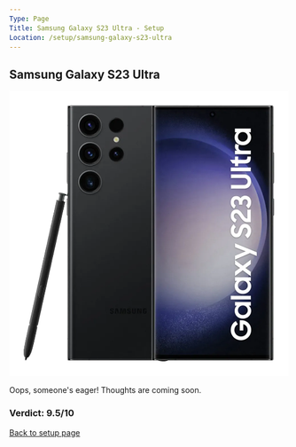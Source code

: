 ```yaml
---
Type: Page
Title: Samsung Galaxy S23 Ultra - Setup
Location: /setup/samsung-galaxy-s23-ultra
---
```


## Samsung Galaxy S23 Ultra

<div class="img-container-wide"> <img class="setup-image" alt="A picture of the Samsung Galaxy S23 Ultra" src="https://raw.githubusercontent.com/george-probably/probably.blog/main/Images/setup/samsung-galaxy-s23-ultra.webp"> </div>

Oops, someone's eager! Thoughts are coming soon.

### Verdict: 9.5/10

[Back to setup page](/setup)